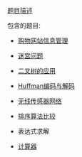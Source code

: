 [题目描述](./Doc/题目描述.md)

包含的题目:

- [购物网站信息管理](./)

- [迷宫问题](./Maze)

- [二叉树的应用](./BiTree/)

- [Huffman编码与解码](./Huffman/)

- [无线传感器网络](./Net)

- [排序算法比较](./Sort/)

- 表达式求解

- [计算器](./Calculator/Calculator)

  